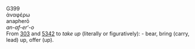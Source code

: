 <body>
  <p>G399<br>  ἀναφέρω  <br> anapherō  <br><i>an-af-er‘-o </i><br>From <a href="g0303.htm">303</a> and <a href="g5342.htm">5342</a>  to <i>take</i> <i>up</i> (literally or figuratively): - bear, bring (carry, lead) up, offer (up).<br></p>
 </body>